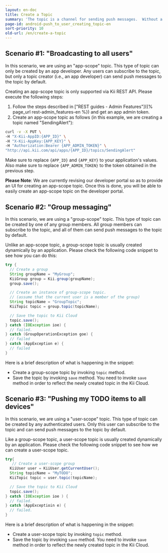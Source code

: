 ```yaml
---
layout: en-doc
title: Create a Topic
summary: 'The topic is a channel for sending push messages.  Without a channel, we have no way to deliver the messages.  Creating a topic, therefore, is a first step to leverage "Push to User" notification feature.<BR />Let us see how we can create a topic for each of our sample scenarios.'
page-id: android-push_to_user_creating_topic-en
sort-priority: 10
old-url: /en/create-a-topic
---
```


## Scenario #1: "Broadcasting to all users"

In this scenario, we are using an "app-scope" topic.  This type of topic can only be created by an app developer.  Any users can subscribe to the topic, but only a topic creator (i.e., an app developer) can send push messages to the topic by default.

Creating an app-scope topic is only supported via Kii REST API.  Please execute the following steps:

1. Follow the steps described in ["REST guides - Admin Features"]({% page_url rest-admin_features-en %}) and get an app admin token.
2. Create an app-scope topic as follows (in this example, we are creating a topic named "SendingAlert"):

  ```sh
curl -v -X PUT \
  -H "X-Kii-AppID:{APP_ID}" \
  -H "X-Kii-AppKey:{APP_KEY}" \
  -H "Authorization:Bearer {APP_ADMIN_TOKEN}" \
  "http://api.kii.com/api/apps/{APP_ID}/topics/SendingAlert"
```

Make sure to replace `{APP_ID}` and `{APP_KEY}` to your application's values.  Also make sure to replace `{APP_ADMIN_TOKEN}` to the token obtained in the previous step.

**Please Note**: We are currently revising our developer portal so as to provide an UI for creating an app-scope topic.  Once this is done, you will be able to easily create an app-scope topic on the developer portal.


## Scenario #2: "Group messaging"

In this scenario, we are using a "group-scope" topic.  This type of topic can be created by one of any group members.  All group members can subscribe to the topic, and all of them can send push messages to the topic by default.

Unlike an app-scope topic, a group-scope topic is usually created dynamically by an application.  Please check the following code snippet to see how you can do this:

```java
try {
  // Create a group
  String groupName = "MyGroup";
  KiiGroup group = Kii.group(groupName);
  group.save();

  // Create an instance of group-scope topic.
  // (assume that the current user is a member of the group)
  String topicName = "GroupTopic";
  KiiTopic topic = group.topic(topicName);

  // Save the topic to Kii Cloud
  topic.save();
} catch (IOException ioe) {
  // failed.
} catch (GroupOperationException goe) {
  // failed
} catch (AppException e) {
  // failed
}
```

Here is a brief description of what is happening in the snippet:

* Create a group-scope topic by invoking `topic` method.
* Save the topic by invoking `save` method.  You need to invoke `save` method in order to reflect the newly created topic in the Kii Cloud.


## Scenario #3: "Pushing my TODO items to all devices"

In this scenario, we are using a "user-scope" topic.  This type of topic can be created by any authenticated users.  Only this user can subscribe to the topic and can send push messages to the topic by default.

Like a group-scope topic, a user-scope topic is usually created dynamically by an application.  Please check the following code snippet to see how we can create a user-scope topic.

```java
try{
   // Create a user-scope group
  KiiUser user = KiiUser.getCurrentUser();
  String topicName = "MyTODO";
  KiiTopic topic = user.topic(topicName);

  // Save the topic to Kii Cloud
  topic.save();
} catch (IOException ioe ) {
  // failed.
} catch (AppExceptioin e) {
  // failed.
}
```
Here is a brief description of what is happening in the snippet:

* Create a user-scope topic by invoking `topic` method.
* Save the topic by invoking `save` method.  You need to invoke `save` method in order to reflect the newly created topic in the Kii Cloud.
